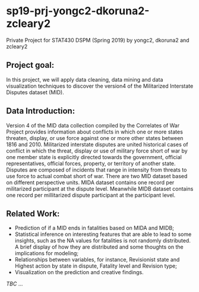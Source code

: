 # sp19-prj-yongc2-dkoruna2-zcleary2
Private Project for STAT430 DSPM (Spring 2019) by yongc2, dkoruna2 and zcleary2

## Project goal:  
In this project, we will apply data cleaning, data mining and data visualization techniques to discover the version4 of the Militarized Interstate Disputes dataset (MID).

## Data Introduction:  
Version 4 of the MID data collection compiled by the Correlates of War Project provides information about conflicts in which one or more states threaten, display, or use force against one or more other states between 1816 and 2010.
Militarized interstate disputes are united historical cases of conflict in which the threat, display or use of military 
force short of war by one member state is explicitly directed towards the government, official representatives, official forces, property, or territory of another state. Disputes are composed of incidents 
that range in intensity from threats to use force to actual combat short of war. There are two MID dataset based on different perspective units.
MIDA dataset contains one record per militarized participant at the dispute level. Meanwhile MIDB dataset contains one record per millitarized dispute participant at the participant level. 

## Related Work:    
* Prediction of if a MID ends in fatalities based on MIDA and MIDB;  
* Statistical inference on interesting features that are able to lead to some insights, such as the NA values for fatalities is not randomly distributed. A brief display of how they are distributed and some thoughts on the implications for modeling;  
* Relationships between variables, for instance, Revisionist state and Highest action by state in dispute, Fatality level and Revision type;  
* Visualization on the prediction and creative findings.  

_TBC_
...






